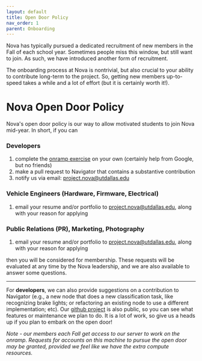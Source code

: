 ```yaml
---
layout: default
title: Open Door Policy
nav_order: 1
parent: Onboarding
---
```

Nova has typically pursued a dedicated recruitment of new members in the Fall of each school year. Sometimes people miss this window, but still want to join. As such, we have introduced another form of recruitment.

The onboarding process at Nova is nontrivial, but also crucial to your ability to contribute long-term to the project. So, getting new members up-to-speed takes a while and a lot of effort (but it is certainly worth it!). 

# Nova Open Door Policy


Nova's open door policy is our way to allow motivated students to join Nova mid-year. In short, if you can 
### Developers
1. complete the [onramp exercise](https://nova-utd.github.io/navigator/onboarding/onramp.html) on your own (certainly help from Google, but no friends)
2. make a pull request to Navigator that contains a substantive contribution
3. notify us via email: [project.nova@utdallas.edu](mailto:project.nova@utdallas.edu)

### Vehicle Engineers (Hardware, Firmware, Electrical)
1. email your resume and/or portfolio to [project.nova@utdallas.edu](mailto:project.nova@utdallas.edu), along with your reason for applying

### Public Relations (PR), Marketing, Photography
1. email your resume and/or portfolio to [project.nova@utdallas.edu](mailto:project.nova@utdallas.edu), along with your reason for applying

then you will be considered for membership. These requests will be evaluated at any time by the Nova leadership, and we are also available to answer some questions.  

---

For **developers**, we can also provide suggestions on a contribution to Navigator (e.g., a new node that does a new classification task, like recognizing brake lights; or refactoring an existing node to use a different implementation; etc). Our [github project](https://github.com/orgs/Nova-UTD/projects/3) is also public, so you can see what features or maintenance we plan to do. It is a lot of work, so give us a heads up if you plan to embark on the open door!

*Note - our members each Fall get access to our server to work on the onramp. Requests for accounts on this machine to pursue the open door may be granted, provided we feel like we have the extra compute resources.*
